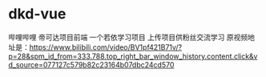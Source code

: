 # dkd-vue
 哔哩哔哩 帝可达项目前端 一个若依学习项目 上传项目供粉丝交流学习 原视频地址是：https://www.bilibili.com/video/BV1pf421B71v/?p=28&spm_id_from=333.788.top_right_bar_window_history.content.click&vd_source=077127c579b82c23164b07dbc24cd570
